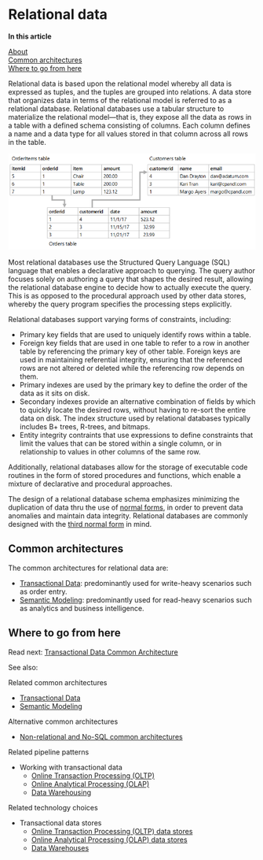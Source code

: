# Relational data 

**In this article**

[About]()  
[Common architectures](#common)   
[Where to go from here](#wheretogo)  

<a name="about"></a>
Relational data is based upon the relational model whereby all data is expressed as tuples, and the tuples are grouped into relations. <!-- This sentence is very circular/redundant, I think this captures the essence. Also, should we define tuples for the audience?--> A data store that organizes data in terms of the relational model is referred to as a relational database. Relational databases use a tabular structure to materialize the relational model&mdash;that is, they expose all the data as rows in a table with a defined schema consisting of columns. Each column defines a name and a data type for all values stored in that column across all rows in the table. <!-- Correct? Or should it be ...defines the name and data type..?-->

![Example showing data using a relational database](./images/example-relational.png)

Most relational databases use the Structured Query Language (SQL) language that enables a  declarative approach to querying. The query author focuses solely on authoring a query that shapes the desired result, allowing the relational database engine to decide how to actually execute the query. This is as opposed to the procedural approach used by other data stores, whereby the query program specifies the processing steps explicitly.  

Relational databases support varying forms of constraints, including:
- Primary key fields that are used to uniquely identify rows within a table.
- Foreign key fields that are used in one table to refer to a row in another table by referencing the primary key of other table. Foreign keys are used in maintaining referential integrity, ensuring that the referenced rows are not altered or deleted while the referencing row depends on them.
- Primary indexes are used by the primary key to define the order of the data as it sits on disk.
- Secondary indexes provide an alternative combination of fields by which to quickly locate the desired rows, without having to re-sort the entire data on disk. The index structure used by relational databases typically includes B+ trees, R-trees, and bitmaps. 
- Entity integrity contraints that use expressions to define constraints that limit the values that can be stored within a single column, or in relationship to values in other columns of the same row.

Additionally, relational databases allow for the storage of executable code routines in the form of stored procedures and functions, which enable a mixture of declarative and procedural approaches. 

The design of a relational database schema emphasizes minimizing the duplication of data thru the use of [normal forms](https://en.wikipedia.org/wiki/Database_normalization#Normal_forms), in order to prevent data anomalies and maintain data integrity. Relational databases are commonly designed with the [third normal form](https://en.wikipedia.org/wiki/Third_normal_form) in mind. 

## <a name="common"></a> Common architectures
The common architectures for relational data are:
- [Transactional Data](./transactional-data.md): predominantly used for write-heavy scenarios such as order entry. 
- [Semantic Modeling](./semantic-modeling.md): predominantly used for read-heavy scenarios such as analytics and business intelligence.

## <a name="wheretogo"></a>Where to go from here
Read next: [Transactional Data Common Architecture](./transactional-data.md)

See also:

Related common architectures
- [Transactional Data](./transactional-data.md)
- [Semantic Modeling](./semantic-modeling.md)

Alternative common architectures
- [Non-relational and No-SQL common architectures](./non-relational-data.md)

Related pipeline patterns <!-- When there's just one pattern I wonder if it would be better to do: "Related pipeline patterns: Working with transactional data" and then the bullet list? This is a lot of nesting. OR possibly just not having extra line spacing would help?-->
- Working with transactional data
    - [Online Transaction Processing (OLTP)](../pipeline-patterns/online-transaction-processing.md)
    - [Online Analytical Processing (OLAP)](../pipeline-patterns/online-analytical-processing.md)
    - [Data Warehousing](../pipeline-patterns/data-warehousing.md)

Related technology choices
- Transactional data stores
    - [Online Transaction Processing (OLTP) data stores](../technology-choices/oltp-data-stores.md)
    - [Online Analytical Processing (OLAP) data stores](../technology-choices/olap-data-stores.md)
    - [Data Warehouses](../technology-choices/data-warehouses.md)